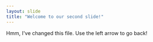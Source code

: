 ```yaml
---
layout: slide
title: "Welcome to our second slide!"
---
```

Hmm, I've changed this file.
Use the left arrow to go back!
